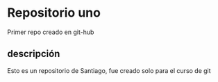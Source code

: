 # Repositorio uno
Primer repo creado en git-hub

## descripción
Esto es un repositorio de Santiago, fue creado solo para el curso de git
